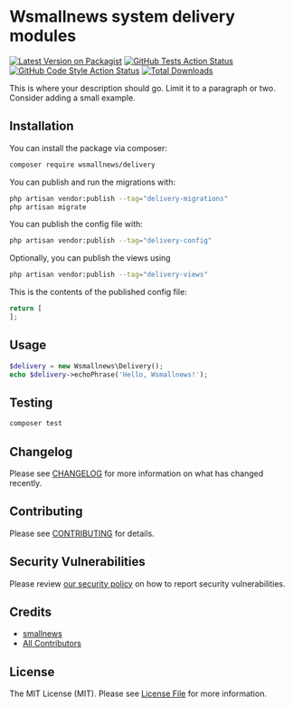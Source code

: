 # Wsmallnews system delivery modules

[![Latest Version on Packagist](https://img.shields.io/packagist/v/wsmallnews/delivery.svg?style=flat-square)](https://packagist.org/packages/wsmallnews/delivery)
[![GitHub Tests Action Status](https://img.shields.io/github/actions/workflow/status/wsmallnews/delivery/run-tests.yml?branch=main&label=tests&style=flat-square)](https://github.com/wsmallnews/delivery/actions?query=workflow%3Arun-tests+branch%3Amain)
[![GitHub Code Style Action Status](https://img.shields.io/github/actions/workflow/status/wsmallnews/delivery/fix-php-code-styling.yml?branch=main&label=code%20style&style=flat-square)](https://github.com/wsmallnews/delivery/actions?query=workflow%3A"Fix+PHP+code+styling"+branch%3Amain)
[![Total Downloads](https://img.shields.io/packagist/dt/wsmallnews/delivery.svg?style=flat-square)](https://packagist.org/packages/wsmallnews/delivery)



This is where your description should go. Limit it to a paragraph or two. Consider adding a small example.

## Installation

You can install the package via composer:

```bash
composer require wsmallnews/delivery
```

You can publish and run the migrations with:

```bash
php artisan vendor:publish --tag="delivery-migrations"
php artisan migrate
```

You can publish the config file with:

```bash
php artisan vendor:publish --tag="delivery-config"
```

Optionally, you can publish the views using

```bash
php artisan vendor:publish --tag="delivery-views"
```

This is the contents of the published config file:

```php
return [
];
```

## Usage

```php
$delivery = new Wsmallnews\Delivery();
echo $delivery->echoPhrase('Hello, Wsmallnews!');
```

## Testing

```bash
composer test
```

## Changelog

Please see [CHANGELOG](CHANGELOG.md) for more information on what has changed recently.

## Contributing

Please see [CONTRIBUTING](.github/CONTRIBUTING.md) for details.

## Security Vulnerabilities

Please review [our security policy](../../security/policy) on how to report security vulnerabilities.

## Credits

- [smallnews](https://github.com/Wsmallnews)
- [All Contributors](../../contributors)

## License

The MIT License (MIT). Please see [License File](LICENSE.md) for more information.
